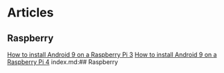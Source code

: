 Articles
========
## Raspberry
[How to install Android 9 on a Raspberry Pi 3](android-9-on-raspberry-3.md)
[How to install Android 9 on a Raspberry Pi 4](android-9-on-raspberry-4.md)
index.md:## Raspberry
